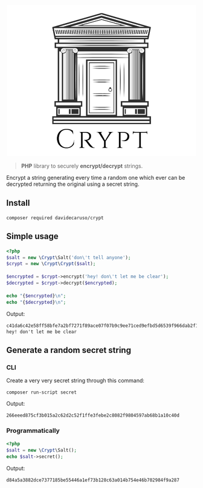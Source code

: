<p align="center">
    <img src="https://github.com/davidecaruso/crypt/raw/master/logo.png" alt="Crypt" title="Crypt" />
</p>

> **PHP** library to securely **encrypt/decrypt** strings.

Encrypt a string generating every time a random one which ever can be decrypted returning the original using a secret string.

## Install
```shell script
composer required davidecaruso/crypt
```

## Simple usage
```php
<?php
$salt = new \Crypt\Salt('don\'t tell anyone');
$crypt = new \Crypt\Crypt($salt);

$encrypted = $crypt->encrypt('hey! don\'t let me be clear');
$decrypted = $crypt->decrypt($encrypted);

echo "{$encrypted}\n";
echo "{$decrypted}\n";
```
Output:
```text
c41da6c42e58ff58bfe7a2bf7271f89ace07f07b9c9ee71ced9efbd5d6539f966dab2f167bb22c463b37
hey! don't let me be clear
```

## Generate a random secret string 
### CLI
Create a very very secret string through this command:
```shell script
composer run-script secret
```
Output:
```text
266eeed875cf3b015a2c62d2c52f1ffe3febe2c8082f9804597ab68b1a10c40d
```

### Programmatically
```php
<?php
$salt = new \Crypt\Salt();
echo $salt->secret();
```
Output:
```text
d84a5a3882dce7377185be55446a1ef73b128c63a014b754e46b702984f9a287
```
